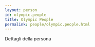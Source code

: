 ```yaml
---
layout: person
id: olympic.people
title: Olympic People
permalink: people/olympic.people.html
---
```


Dettagli della persona